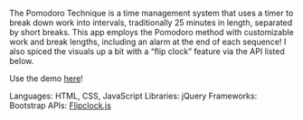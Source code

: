 The Pomodoro Technique is a time management system that uses a timer to break down work into intervals, traditionally 25 minutes in length, separated by short breaks. This app employs the Pomodoro method with customizable work and break lengths, including an alarm at the end of each sequence! I also spiced the visuals up a bit with a “flip clock” feature via the API listed below.

Use the demo [here](https://codepen.io/vaughnanton/pen/eWdxBr)!

Languages: HTML, CSS, JavaScript
Libraries: jQuery
Frameworks: Bootstrap
APIs: [Flipclock.js](http://flipclockjs.com/)

